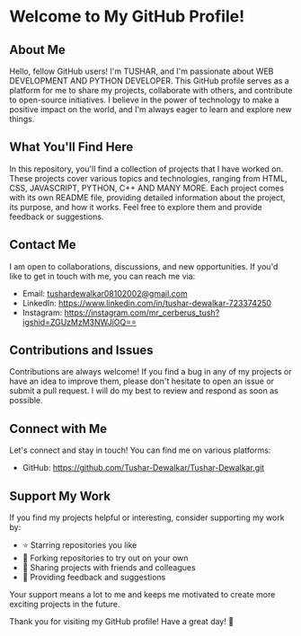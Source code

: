 # Welcome to My GitHub Profile!

## About Me

Hello, fellow GitHub users! I'm TUSHAR, and I'm passionate about WEB DEVELOPMENT AND PYTHON DEVELOPER. This GitHub profile serves as a platform for me to share my projects, collaborate with others, and contribute to open-source initiatives. I believe in the power of technology to make a positive impact on the world, and I'm always eager to learn and explore new things.

## What You'll Find Here

In this repository, you'll find a collection of projects that I have worked on. These projects cover various topics and technologies, ranging from HTML, CSS, JAVASCRIPT, PYTHON, C++ AND MANY MORE. Each project comes with its own README file, providing detailed information about the project, its purpose, and how it works. Feel free to explore them and provide feedback or suggestions.

## Contact Me

I am open to collaborations, discussions, and new opportunities. If you'd like to get in touch with me, you can reach me via:

- Email: tushardewalkar08102002@gmail.com
- LinkedIn: https://www.linkedin.com/in/tushar-dewalkar-723374250
- Instagram: https://instagram.com/mr_cerberus_tush?igshid=ZGUzMzM3NWJiOQ==

## Contributions and Issues

Contributions are always welcome! If you find a bug in any of my projects or have an idea to improve them, please don't hesitate to open an issue or submit a pull request. I will do my best to review and respond as soon as possible.

## Connect with Me

Let's connect and stay in touch! You can find me on various platforms:

- GitHub: https://github.com/Tushar-Dewalkar/Tushar-Dewalkar.git

## Support My Work

If you find my projects helpful or interesting, consider supporting my work by:

- ⭐️ Starring repositories you like
- 🍴 Forking repositories to try out on your own
- 👥 Sharing projects with friends and colleagues
- 💬 Providing feedback and suggestions

Your support means a lot to me and keeps me motivated to create more exciting projects in the future.

Thank you for visiting my GitHub profile! Have a great day! 🚀


